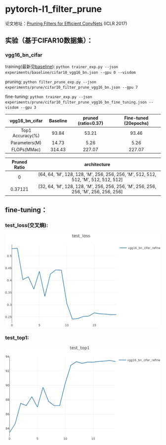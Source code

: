 # pytorch-l1_filter_prune

论文地址：[Pruning Filters for Efficient ConvNets](https://arxiv.org/abs/1608.08710) (ICLR 2017)

## 实验（基于CIFAR10数据集）：

### vgg16_bn_cifar

training(最新见[baseline](baseline_README.md)): ```python trainer_exp.py --json experiments/baseline/cifar10_vgg16_bn.json --gpu 0 --visdom```

pruning: ```python filter_prune_exp.py --json experiments/prune/cifar10_filter_prune_vgg16_bn.json --gpu 7```

fine-tuning: ```python trainer_exp.py --json experiments/prune/cifar10_filter_prune_vgg16_bn_fine_tuning.json --visdom --gpu 3```

|  vgg16_bn_cifar  | Baseline | pruned (ratio=0.37) | Fine-tuned (20epochs) |
| :--------------: | :------: | :-----------------: | :-------------------: |
| Top1 Accuracy(%) |  93.84   |        53.21        |        93.46          |
|  Parameters(M)   |  14.73   |        5.26         |         5.26          |
|   FLOPs(MMac)    |  314.43  |       227.07        |        227.07         |

|  Pruned Ratio |                                 architecture                                        |
| :-----------: | :---------------------------------------------------------------------------------: |
|       0       | [64, 64, 'M', 128, 128, 'M', 256, 256, 256, 'M', 512, 512, 512, 'M', 512, 512, 512] |
|    0.37121    | [32, 64, 'M', 128, 128, 'M', 256, 256, 256, 'M', 256, 256, 256, 'M', 256, 256, 256] |

## fine-tuning：

### test_loss(交叉熵):

![test_loss](imgs/l1_filter_prune/finetune_test_loss.jpg)

### test_top1:

![test_top1](imgs/l1_filter_prune/finetune_test_top1.jpg)